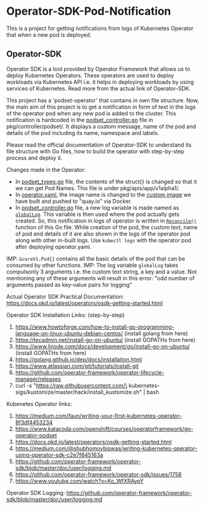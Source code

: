 # Operator-SDK-Pod-Notification
This is a project for getting notifications from logs of Kubernetes Operator that when a new pod is deployed.

## Operator-SDK
Operator SDK is a tool provided by Operator Framework that allows us to deploy Kubernetes Operators. These operators are used to deploy workloads via Kubernetes API i.e. it helps in deploying workloads by using services of Kubernetes. Read more from the actual link of Operator-SDK.

This project has a 'podset-operator' that contains in own file structure. Now, the main aim of this project is to get a notification in form of text in the logs of the operator pod when any new pod is added to the cluster. This notification is hardcoded in the [podset_controller.go](https://github.com/Vishwanath-GitHub/Operator-SDK-Pod-Notification/blob/master/pkg/controller/podset/podset_controller.go) file in pkg/controller/podset/. It displays a custom message, name of the pod and details of the pod including its name, namespace and labels.

Please read the official documentation of Operator-SDK to understand its file structure with Go files, how to build the operator with step-by-step process and deploy it.

Changes made in the Operator:
* In [podset_types.go](https://github.com/Vishwanath-GitHub/Operator-SDK-Pod-Notification/blob/master/pkg/apis/app/v1alpha1/podset_types.go) file, the contents of the struct{} is changed so that it we can get Pod Names. This file is under pkg/apis/app/v1alpha1/.
* In [operator.yaml](https://github.com/Vishwanath-GitHub/Operator-SDK-Pod-Notification/blob/master/deploy/operator.yaml), the image name is changed to the [custom image](https://github.com/Vishwanath-GitHub/Operator-SDK-Pod-Notification/blob/6886453c33ebcf45cf52f59b456858f7b6794b73/deploy/operator.yaml#L19) we have built and pushed to "quay.io" via Docker.
* In [podset_controller.go](https://github.com/Vishwanath-GitHub/Operator-SDK-Pod-Notification/blob/master/pkg/controller/podset/podset_controller.go) file, a new log variable is made named as [`globalLog`](https://github.com/Vishwanath-GitHub/Operator-SDK-Pod-Notification/blob/6886453c33ebcf45cf52f59b456858f7b6794b73/pkg/controller/podset/podset_controller.go#L22). This variable is then used where the pod actually gets created. So, this notification in logs of operator is written in [`Reconcile()`](https://github.com/Vishwanath-GitHub/Operator-SDK-Pod-Notification/blob/6886453c33ebcf45cf52f59b456858f7b6794b73/pkg/controller/podset/podset_controller.go#L84) function of this Go file. While creation of the pod, the custom text, name of pod and details of it are also shown in the logs of the operator pod along with other in-built logs. Use `kubectl logs` with the operator pod after deploying operator.yaml. 

IMP: `&coreV1.Pod{}` contains all the basic details of the pod that can be consumed by other functions.
IMP: The log variable `globalLog` takes compulsorily 3 arguments i.e. the custom text string, a key and a value. Not mentioning any of these arguments will result in this error: "odd number of arguments passed as key-value pairs for logging"

Actual Operator SDK Practical Documentation: https://docs.okd.io/latest/operators/osdk-getting-started.html

Operator SDK Installation Links: (step-by-step)
1. https://www.howtoforge.com/how-to-install-go-programming-language-on-linux-ubuntu-debian-centos/ (install golang from here)
2. https://tecadmin.net/install-go-on-ubuntu/ (install GOPATHs from here)
3. https://www.linode.com/docs/development/go/install-go-on-ubuntu/ (install GOPATHs from here)
4. https://golang.github.io/dep/docs/installation.html
5. https://www.atlassian.com/git/tutorials/install-git
6. https://github.com/operator-framework/operator-lifecycle-manager/releases
7. curl -s "https://raw.githubusercontent.com/\
kubernetes-sigs/kustomize/master/hack/install_kustomize.sh"  | bash

Kubenetes Operator links:
1. https://medium.com/faun/writing-your-first-kubernetes-operator-8f3df4453234
2. https://www.katacoda.com/openshift/courses/operatorframework/go-operator-podset
3. https://docs.okd.io/latest/operators/osdk-getting-started.html
4. https://medium.com/@shubhomoybiswas/writing-kubernetes-operator-using-operator-sdk-c2e7f845163a
5. https://github.com/operator-framework/operator-sdk/blob/master/doc/user/logging.md
6. https://github.com/operator-framework/operator-sdk/issues/1758
7. https://www.youtube.com/watch?v=Ko_WfXRAypY

Operator SDK Logging: https://github.com/operator-framework/operator-sdk/blob/master/doc/user/logging.md
